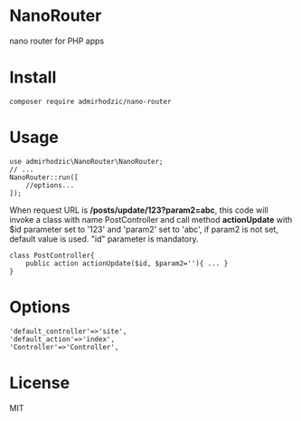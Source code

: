 # NanoRouter
nano router for PHP apps

# Install

    composer require admirhodzic/nano-router

# Usage

    use admirhodzic\NanoRouter\NanoRouter;
    // ...
    NanoRouter::run([
        //options...
    ]);

When request URL is <b>/posts/update/123?param2=abc</b>, this code will invoke a class with name PostController and call method <b>actionUpdate</b> with $id parameter set to '123' and 'param2' set to 'abc', if param2 is not set, default value is used. "id" parameter is mandatory.

    class PostController{
        public action actionUpdate($id, $param2=''){ ... }
    }

# Options

    'default_controller'=>'site',
    'default_action'=>'index',
    'Controller'=>'Controller',


# License
MIT
